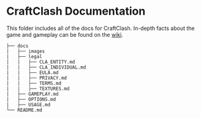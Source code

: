 # CraftClash Documentation

This folder includes all of the docs for CraftClash. In-depth facts about the game and gameplay can be found on the [wiki](https://github.com/Dog-Face-Development/Craft-Clash).

```text
├── docs
|   ├── images
|   ├── legal
|   |   ├── CLA_ENTITY.md
|   |   ├── CLA_INDIVIDUAL.md
|   |   ├── EULA.md
|   |   ├── PRIVACY.md
|   |   ├── TERMS.md
|   |   ├── TEXTURES.md
|   ├── GAMEPLAY.md
|   ├── OPTIONS.md
|   ├── USAGE.md
└── README.md
```
